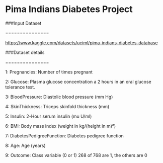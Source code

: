  # Pima Indians Diabetes Project
 
 ###Input Dataset
 
 ===============
 
 https://www.kaggle.com/datasets/uciml/pima-indians-diabetes-database

 ###Dataset details
 
 ===============
 
 1: Pregnancies: Number of times pregnant
 
 2: Glucose: Plasma glucose concentration a 2 hours in an oral glucose tolerance test.
 
 3: BloodPressure: Diastolic blood pressure (mm Hg)
 
 4: SkinThickness: Triceps skinfold thickness (mm)
 
 5: Insulin: 2-Hour serum insulin (mu U/ml)
 
 6: BMI: Body mass index (weight in kg/(height in m)²)
 
 7: DiabetesPedigreeFunction: Diabetes pedigree function
 
 8: Age: Age (years)
 
 9: Outcome: Class variable (0 or 1) 268 of 768 are 1, the others are 0
